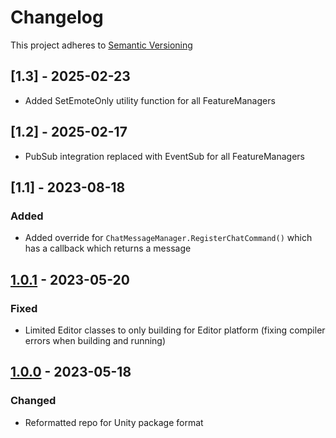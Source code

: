 # Changelog

This project adheres to [Semantic Versioning](https://semver.org/spec/v2.0.0.html)

## [1.3] - 2025-02-23

- Added SetEmoteOnly utility function for all FeatureManagers

## [1.2] - 2025-02-17

- PubSub integration replaced with EventSub for all FeatureManagers

## [1.1] - 2023-08-18

### Added
- Added override for `ChatMessageManager.RegisterChatCommand()` which has a callback which returns a message

## [1.0.1] - 2023-05-20

### Fixed

- Limited Editor classes to only building for Editor platform (fixing compiler errors when building and running)

## [1.0.0] - 2023-05-18

### Changed

- Reformatted repo for Unity package format

[1.0.1]: https://github.com/pilky/twitchmata/compare/1.0.0...1.0.1
[1.0.0]: https://github.com/pilky/twitchmata/compare/1.0b6...1.0.0